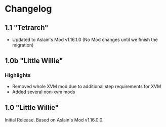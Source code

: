 # Changelog
## 1.1 "Tetrarch"
* Updated to Aslain's Mod v1.16.1.0 (No Mod changes until we finish the migration)

## 1.0b "Little Willie"
### Highlights
* Removed whole XVM mod due to additional step requirements for XVM
* Added several non-xvm mods

## 1.0 "Little Willie"
Initial Release. Based on Aslain's Mod v1.16.0.0.
